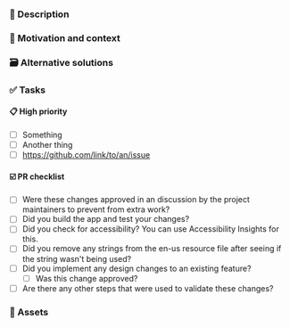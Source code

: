 ### 📄 Description
<!--A clear and concise description of what your idea is. Include things like possible use cases, drawbacks, etc.-->

### 💭 Motivation and context
<!-- Why did you choose to implement this?-->


### 🗃️ Alternative solutions
<!--Describe more ways this idea could be implemented.-->


### ✅ Tasks
<!--Give an overview of all the specific things you would like to be changed or implemented.
If an issue already exists with this, you can add the issue link or number-->

#### 📋 High priority
- [ ] Something
- [ ] Another thing
- [ ] https://github.com/link/to/an/issue

#### ☑️ PR checklist
- [ ] Were these changes approved in an discussion by the project maintainers to prevent from extra work?
- [ ] Did you build the app and test your changes?
- [ ] Did you check for accessibility? You can use Accessibility Insights for this.
- [ ] Did you remove any strings from the en-us resource file after seeing if the string wasn't being used? 
- [ ] Did you implement any design changes to an existing feature?
   - [ ] Was this change approved?
- [ ] Are there any other steps that were used to validate these changes?

### 📸 Assets
<!--A list of assets (screenshots, mockups) relevant to this feature request.
You can also include GitHub citations (if you know what these are).-->

